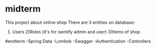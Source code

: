 # midterm
This project about online shop
There are 3 entities on database:
1) Users 
2)Roles (it's for isentify admin and user)
3)Items of shop


#endterm
-Spring Data
-Lombok
-Swagger
-Authentication
-Controllers
